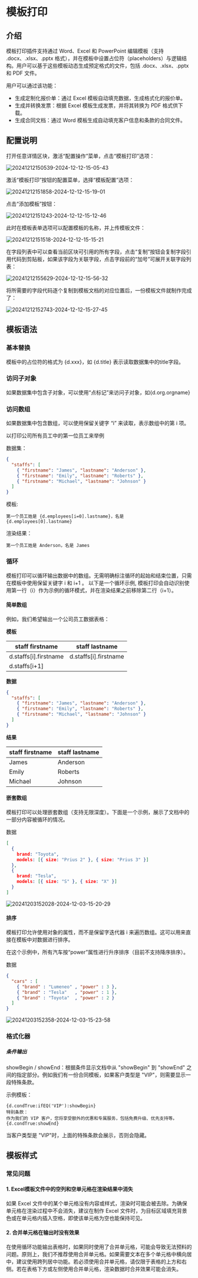 # 模板打印

<PluginInfo commercial="true" name="action-template-print"></PluginInfo>

## 介绍

模板打印插件支持通过 Word、Excel 和 PowerPoint 编辑模板（支持 .docx、.xlsx、.pptx 格式），并在模板中设置占位符（placeholders）与逻辑结构。用户可以基于这些模板动态生成预定格式的文件，包括 .docx、.xlsx、.pptx 和 PDF 文件。

用户可以通过该功能：

- 生成定制化报价单：通过 Excel 模板自动填充数据，生成格式化的报价单。
- 生成并转换发票：根据 Excel 模板生成发票，并将其转换为 PDF 格式供下载。
- 生成合同文档：通过 Word 模板生成自动填充客户信息和条款的合同文件。

## 配置说明

打开任意详情区块，激活“配置操作”菜单，点击“模板打印”选项：

![20241212150539-2024-12-12-15-05-43](https://static-docs.nocobase.com/20241212150539-2024-12-12-15-05-43.png)

激活“模板打印”按钮的配置菜单，选择“模板配置”选项：

![20241212151858-2024-12-12-15-19-01](https://static-docs.nocobase.com/20241212151858-2024-12-12-15-19-01.png)

点击“添加模板”按钮：

![20241212151243-2024-12-12-15-12-46](https://static-docs.nocobase.com/20241212151243-2024-12-12-15-12-46.png)

此时在模板表单选项可以配置模板的名称，并上传模板文件：

![20241212151518-2024-12-12-15-15-21](https://static-docs.nocobase.com/20241212151518-2024-12-12-15-15-21.png)

在字段列表中可以查看当前区块可引用的所有字段，点击“复制”按钮会复制字段引用代码到剪贴板，如果该字段为关联字段，点击字段前的“加号”可展开关联字段列表：

![20241212155629-2024-12-12-15-56-32](https://static-docs.nocobase.com/20241212155629-2024-12-12-15-56-32.png)

将所需要的字段代码逐个复制到模板文档的对应位置后，一份模板文件就制作完成了：

![20241212152743-2024-12-12-15-27-45](https://static-docs.nocobase.com/20241212152743-2024-12-12-15-27-45.png)

## 模板语法

### 基本替换

模板中的占位符的格式为 {d.xxx}，如 {d.title} 表示读取数据集中的title字段。

### 访问子对象

如果数据集中包含子对象，可以使用“点标记”来访问子对象，如{d.org.orgname}

### 访问数组

如果数据集中包含数组，可以使用保留关键字 “i” 来读取，表示数组中的第 i 项。

以打印公司所有员工中的第一位员工来举例

数据集：

```json
{
  "staffs": [
    { "firstname": "James", "lastname": "Anderson" },
    { "firstname": "Emily", "lastname": "Roberts" },
    { "firstname": "Michael", "lastname": "Johnson" }
  ]
}
```

模板:

```
第一个员工姓是 {d.employees[i=0].lastname}，名是 {d.employees[0].lastname}
```

渲染结果：
```
第一个员工姓是 Anderson，名是 James
```

### 循环

模板打印可以循环输出数据中的数组。无需明确标注循环的起始和结束位置，只需在模板中使用保留关键字 i 和 i+1 。
以下是一个循环示例, 模板打印会自动识别使用第一行（i）作为示例的循环模式，并在渲染结果之前移除第二行（i+1）。

#### 简单数组

例如，我们希望输出一个公司员工数据表格：

**模板**

|staff firstname|staff lastname|
|---|---|
|d.staffs[i].firstname|d.staffs[i].firstname|
|d.staffs[i+1]||

**数据**

```json
{
  "staffs": [
    { "firstname": "James", "lastname": "Anderson" },
    { "firstname": "Emily", "lastname": "Roberts" },
    { "firstname": "Michael", "lastname": "Johnson" }
  ]
}
```

**结果**

|staff firstname|staff lastname|
|---|---|
|James|Anderson|
|Emily|Roberts|
|Michael|Johnson|


#### 嵌套数组

模板打印可以处理嵌套数组（支持无限深度）。下面是一个示例，展示了文档中的一部分内容被循环的情况。

数据

```json
[
  {
    brand: "Toyota",
    models: [{ size: "Prius 2" }, { size: "Prius 3" }]
  },
  {
    brand: "Tesla",
    models: [{ size: "S" }, { size: "X" }]
  }
]
```


![20241203152028-2024-12-03-15-20-29](https://static-docs.nocobase.com/20241203152028-2024-12-03-15-20-29.png)

#### 排序


模板打印允许使用对象的属性，而不是保留字迭代器 i 来遍历数组。这可以用来直接在模板中对数据进行排序。

在这个示例中，所有汽车按“power”属性进行升序排序（目前不支持降序排序）。

数据

```json
{
  "cars" : [
    { "brand" : "Lumeneo" , "power" : 3 },
    { "brand" : "Tesla"   , "power" : 1 },
    { "brand" : "Toyota"  , "power" : 2 }
  ]
}
```

![20241203152358-2024-12-03-15-23-58](https://static-docs.nocobase.com/20241203152358-2024-12-03-15-23-58.png)

### 格式化器

##### 条件输出

showBegin / showEnd：根据条件显示文档中从 "showBegin" 到 "showEnd" 之间的指定部分。例如我们有一份合同模板，如果客户类型是 "VIP"，则需要显示一段特殊条款。

示例模板：

```
{d.condTrue:ifEQ('VIP'):showBegin}
特别条款：  
作为我们的 VIP 客户，您将享受额外的优惠和专属服务，包括免费升级、优先支持等。
{d.condTrue:showEnd}
```

当客户类型是 "VIP"时，上面的特殊条款会展示，否则会隐藏。

## 模板样式

### 常见问题

#### 1. Excel模板文件中的空列和空单元格在渲染结果中消失

如果 Excel 文件中的某个单元格没有内容或样式，渲染时可能会被去除。为确保单元格在渲染过程中不会消失，建议在制作 Excel 文件时，为目标区域填充背景色或在单元格内插入空格，即使该单元格为空也能保持可见。

#### 2. 合并单元格在输出时没有效果

在使用循环功能输出表格时，如果同时使用了合并单元格，可能会导致无法预料的问题。原则上，我们不推荐使用合并单元格。如果需要文本在多个单元格中横向居中，建议使用跨列居中功能。若必须使用合并单元格，请仅限于表格的上方和右侧。若在表格下方或左侧使用合并单元格，渲染数据时合并效果可能会消失。
